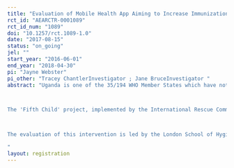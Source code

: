 ```yaml
---
title: "Evaluation of Mobile Health App Aiming to Increase Immunization Coverage in Northern Uganda "
rct_id: "AEARCTR-0001089"
rct_id_num: "1089"
doi: "10.1257/rct.1089-1.0"
date: "2017-08-15"
status: "on_going"
jel: ""
start_year: "2016-06-01"
end_year: "2018-04-30"
pi: "Jayne Webster"
pi_other: "Tracey ChantlerInvestigator ; Jane BruceInvestigator "
abstract: "Uganda is one of the 35/194 WHO Member States which have not succeeded in reaching the Global Vaccine Action Plan’s (GVAP) intermediate goal of reaching 90% national coverage with three doses of diphtheria-tetanus-pertussis containing vaccines by 2015 (WHO, 2015). In the search for novel ways to address low and stagnating vaccination rates and improve access to and utilisation of immunisation services increased attention is being paid to the role of communities, and community engagement (CE) strategies (Sabarwal et al., 2015). Contextual factors and the degree to which community members understand and trust the immunisation process affect vaccination coverage rates (Rainey et al., 2011, Favin et al., 2012, Streefland et al., 1999). The effectiveness of CE strategies in addressing vaccine supply and demand factors and improving vaccine coverage is less well known. Evidence suggests that vaccine interventions that are designed and co-managed with community members are more likely to be successful, however more attention needs to be paid to evaluating and developing current CE practice (Sabarwal et al., 2015).  

The 'Fifth Child' project, implemented by the International Rescue Committee (IRC), is a community engagement strategy which utilizes an immunisation status data management and tracking system with two objectives: 1) To improve access to quality data on immunization status through a user-friendly data platform; and 2) to utilise community engagement to trace defaulters and optimize outreaches through collaboration between Community Health Workers, village leaders and health centre staff.  

The evaluation of this intervention is led by the London School of Hygiene and Tropical Medicine (LSHTM) and Innovations for Poverty Action (IPA) Uganda and aims to contribute to the emerging evidence base through a cluster randomised controlled trial (cRCT) with an embedded process evaluation and cost effectiveness analysis (undertaken by the IRC). Data collection will consist of household and health centre surveys during a baseline and endline, as well as a qualitative process evaluation component. 
"
layout: registration
---
```


